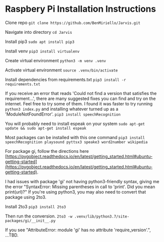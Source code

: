 # Raspbery Pi Installation Instructions

Clone repo
```git clone https://github.com/BenMiriello/Jarvis.git```

Navigate into directory
```cd Jarvis```

Install pip3
```sudo apt install pip3```

Install venv
```pip3 install virtualenv```

Create virtual environment
```python3 -m venv .venv```

Activate virtual environment
```source .venv/bin/activate```

Install dependencies from requirements.txt
```pip3 install -r requirements.txt```

If you receive an error that reads 'Could not find a version that satisfies the requirement...', there are many suggested fixes you can find and try on the internet. Feel free to try some of them. I found it was faster to try running `python3 index.py` and installing whatever turned up as a 'ModuleNotFoundError'.
```pip3 install speechRecognition```

You will probably need to install espeak on your system
```sudo apt-get update && sudo apt-get install espeak```

Most packages can be installed with this one command
```pip3 install speechRecognition playsound pyttsx3 speake3 word2number wikipedia```

For package gi, follow the directions here [https://pygobject.readthedocs.io/en/latest/getting_started.html#ubuntu-getting-started](https://pygobject.readthedocs.io/en/latest/getting_started.html#ubuntu-getting-started).

I had issues with package 'gi' not having python3-friendly syntax, giving me the error "SyntaxError: Missing parentheses in call to 'print'. Did you mean print(url)?" If you're using python3, you may also need to convert that package using 2to3.

Install 2to3
```pip3 install 2to3```

Then run the conversion.
```2to3 -w .venv/lib/python3.7/site-packages/gi/__init__.py```

If you see "AttributeError: module 'gi' has no attribute 'require_version'.", ...TBD. <!-- install gobject. -->
<!-- ```sudo apt-get install python-gobject```-->
<!-- ```sudo apt install python-gi python-gi-cairo python3-gi python3-gi-cairo gir1.2-gtk-3.0``` -->
<!-- ```sudo apt install python3-gst-1.0``` -->
<!-- ```sudo apt-get install python3-gi``` -->
<!-- sudo apt-get install libgirepository1.0-dev
python -m pip install --user pygobject -->